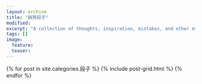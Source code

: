 ```yaml
---
layout: archive
title: "搞笑段子"
modified:
excerpt: "A collection of thoughts, inspiration, mistakes, and other minutia."
tags: []
image:
  feature:
  teaser:
---
```


<div class="tiles">
{% for post in site.categories.段子 %}
  {% include post-grid.html %}
{% endfor %}
</div><!-- /.tiles -->
